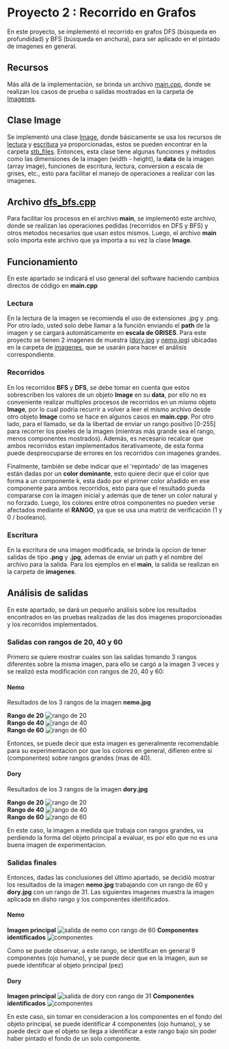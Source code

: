 # Proyecto 2 : Recorrido en Grafos
En este proyecto, se implementó el recorrido en grafos DFS (búsqueda en profundidad) y BFS (búsqueda en anchura), para ser aplicado en el pintado de imagenes en general.

## Recursos
Más allá de la implementación, se brinda un archivo [main.cpp](https://github.com/JackMerma/proyectoAdaGrupoC/blob/main/P2_Recorrido_en_grafos/main.cpp), donde se realizan los casos de prueba o salidas mostradas en la carpeta de [Imagenes](https://github.com/JackMerma/proyectoAdaGrupoC/tree/main/P2_Recorrido_en_grafos/imagenes).

## Clase Image
Se implementó una clase [Image](https://github.com/JackMerma/proyectoAdaGrupoC/blob/main/P2_Recorrido_en_grafos/Image.cpp), donde básicamente se usa los recursos de [lectura](https://github.com/JackMerma/proyectoAdaGrupoC/blob/main/P2_Recorrido_en_grafos/stb_files/stb_image.h) y [escritura](https://github.com/JackMerma/proyectoAdaGrupoC/blob/main/P2_Recorrido_en_grafos/stb_files/stb_image_write.h) ya proporcionadas, estos se pueden encontrar en la carpeta [stb_files](https://github.com/JackMerma/proyectoAdaGrupoC/tree/main/P2_Recorrido_en_grafos/stb_files).
Entonces, esta clase tiene algunas funciones y métodos como las dimensiones de la imagen (width - height), la **data** de la imagen (array image), funciones de escritura, lectura, conversion a escala de grises, etc., esto para facilitar el manejo de operaciones a realizar con las imagenes.

## Archivo [dfs_bfs.cpp](https://github.com/JackMerma/proyectoAdaGrupoC/blob/main/P2_Recorrido_en_grafos/dfs_bfs.cpp)
Para facilitar los procesos en el archivo **main**, se implementó este archivo, donde se realizan las operaciones pedidas (recorridos en DFS y BFS) y otros metodos necesarios que usan estos mismos.
Luego, el archivo **main** solo importa este archivo que ya importa a su vez la clase **Image**.

## Funcionamiento
En este apartado se indicará el uso general del software haciendo cambios directos de código en **main.cpp**

### Lectura
En la lectura de la imagen se recomienda el uso de extensiones .jpg y .png. Por otro lado, usted solo debe llamar a la función enviando el **path** de la imagen y se cargará automáticamente en **escala de GRISES**.
Para este proyecto se tienen 2 imagenes de muestra ([dory.jpg](https://github.com/JackMerma/proyectoAdaGrupoC/blob/main/P2_Recorrido_en_grafos/imagenes/dory.jpg) y [nemo.jpg](https://github.com/JackMerma/proyectoAdaGrupoC/blob/main/P2_Recorrido_en_grafos/imagenes/nemo.jpg)) ubicadas en la carpeta de [imagenes](https://github.com/JackMerma/proyectoAdaGrupoC/tree/main/P2_Recorrido_en_grafos/imagenes), que se usarán para hacer el análisis correspondiente.

### Recorridos
En los recorridos **BFS** y **DFS**, se debe tomar en cuenta que estos sobrescriben los valores de un objeto **Image** en su **data**, por ello no es conveniente realizar multiples procesos de recorridos en un mismo objeto **Image**, por lo cual podria recurrir a volver a leer el mismo archivo desde otro objeto **Image** como se hace en algunos casos en **main.cpp**.
Por otro lado, para el llamado, se da la libertad de enviar un rango positivo \[0-255] para recorrer los pixeles de la imagen (mientras más grande sea el rango, menos componentes mostrados).
Además, es necesario recalcar que ambos recorridos estan implementados iterativamente, de esta forma puede despreocuparse de errores en los recorridos con imagenes grandes.

Finalmente, también se debe indicar que el 'repintado' de las imagenes están dadas por un **color dominante**, esto quiere decir que el color que forma a un componente k, esta dado por el primer color añadido en ese componente para ambos recorridos, esto para que el resultado pueda compararse con la imagen inicial y además que de tener un color natural y no forzado. Luego, los colores entre otros componentes no pueden verse afectados mediante el **RANGO**, ya que se usa una matriz de verificación (1 y 0 / booleano). 

### Escritura
En la escritura de una imagen modificada, se brinda la opcion de tener salidas de tipo **.png** y **.jpg**, ademas de enviar un path y el nombre del archivo para la salida. Para los ejemplos en el **main**, la salida se realizan en la carpeta de **imagenes**.

## Análisis de salidas
En este apartado, se dará un pequeño análisis sobre los resultados encontrados en las pruebas realizadas de las dos imagenes proporcionadas y los recorridos implementados.

### Salidas con rangos de 20, 40 y 60
Primero se quiere mostrar cuales son las salidas tomando 3 rangos diferentes sobre la misma imagen, para ello se cargó a la imagen 3 veces y se realizó esta modificación con rangos de 20, 40 y 60: 

#### Nemo
Resultados de los 3 rangos de la imagen **nemo.jpg**

**Rango de 20** ![rango de 20](https://github.com/JackMerma/proyectoAdaGrupoC/blob/main/P2_Recorrido_en_grafos/imagenes/nemo_20.jpg)  
**Rango de 40** ![rango de 40](https://github.com/JackMerma/proyectoAdaGrupoC/blob/main/P2_Recorrido_en_grafos/imagenes/nemo_40.jpg)  
**Rango de 60** ![rango de 60](https://github.com/JackMerma/proyectoAdaGrupoC/blob/main/P2_Recorrido_en_grafos/imagenes/nemo_60.jpg)

Entonces, se puede decir que esta imagen es generalmente recomendable para su experimentacion por que los colores en general, difieren entre si (componentes) sobre rangos grandes (mas de 40).

#### Dory
Resultados de los 3 rangos de la imagen **dory.jpg**

**Rango de 20** ![rango de 20](https://github.com/JackMerma/proyectoAdaGrupoC/blob/main/P2_Recorrido_en_grafos/imagenes/dory_20.jpg)  
**Rango de 40** ![rango de 40](https://github.com/JackMerma/proyectoAdaGrupoC/blob/main/P2_Recorrido_en_grafos/imagenes/dory_40.jpg)  
**Rango de 60** ![rango de 60](https://github.com/JackMerma/proyectoAdaGrupoC/blob/main/P2_Recorrido_en_grafos/imagenes/dory_60.jpg)

En este caso, la imagen a medida que trabaja con rangos grandes, va perdiendo la forma del objeto principal a evaluar, es por ello que no es una buena imagen de experimentacion.

### Salidas finales
Entonces, dadas las conclusiones del último apartado, se decidió mostrar los resultados de la imagen **nemo.jpg** trabajando con un rango de 60 y **dory.jpg** con un rango de 31. Las siguientes imagenes muestra la imagen aplicada en disho rango y los componentes identificados.

#### Nemo
**Imagen principal** ![salida de nemo con rango de 60](https://github.com/JackMerma/proyectoAdaGrupoC/blob/main/P2_Recorrido_en_grafos/imagenes/nemo2.jpg)
**Componentes identificados** ![componentes](https://github.com/JackMerma/proyectoAdaGrupoC/blob/main/P2_Recorrido_en_grafos/imagenes/nemo2_modificacion.jpg)

Como se puede observar, a este rango, se identifican en general 9 componentes (ojo humano), y se puede decir que en la imagen, aun se puede identificar al objeto principal (pez)

#### Dory
**Imagen principal** ![salida de dory con rango de 31](https://github.com/JackMerma/proyectoAdaGrupoC/blob/main/P2_Recorrido_en_grafos/imagenes/dory2.jpg)
**Componentes identificados** ![componentes](https://github.com/JackMerma/proyectoAdaGrupoC/blob/main/P2_Recorrido_en_grafos/imagenes/dory2_modificacion.jpg)

En este caso, sin tomar en consideracion a los componentes en el fondo del objeto principal, se puede identificar 4 componentes (ojo humano), y se puede decir que el objeto se llega a identificar a este rango bajo sin poder haber pintado el fondo de un solo componente.
